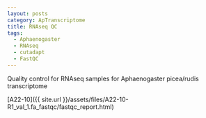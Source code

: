 ```yaml
---
layout: posts
category: ApTranscriptome
title: RNAseq QC
tags:
  - Aphaenogaster
  - RNAseq
  - cutadapt
  - FastQC
---
```


Quality control for RNAseq samples for Aphaenogaster picea/rudis transcriptome

[A22-10]({{ site.url }}/assets/files/A22-10-R1_val_1.fa_fastqc/fastqc_report.html)

